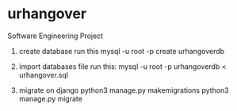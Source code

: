 # urhangover
Software Engineering Project

1. create database run this 
  mysql -u root -p create urhangoverdb
   
2. import databases file run this:
  mysql -u root -p urhangoverdb < urhangover.sql
 
3. migrate on django 
  python3 manage.py makemigrations
  python3 manage.py migrate 
  
